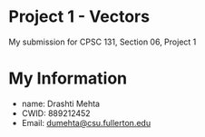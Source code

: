 # Project 1 - Vectors 

My submission for CPSC 131, Section 06, Project 1

# My Information

* name: Drashti Mehta
* CWID: 889212452
* Email: dumehta@csu.fullerton.edu
